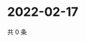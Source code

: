 # 2022-02-17

共 0 条

<!-- BEGIN WEIBO -->
<!-- 最后更新时间 Thu Feb 17 2022 03:00:51 GMT+0800 (China Standard Time) -->

<!-- END WEIBO -->

